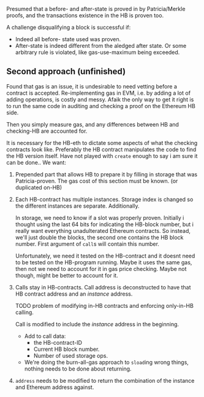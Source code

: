 Presumed that a before- and after-state is proved in by Patricia/Merkle
proofs, and the transactions existence in the HB is proven too.

A challenge disqualifying a block is successful if:
    
* Indeed all before- state used was proven.
* After-state is indeed different from the aledged after state. Or some arbitrary
  rule is violated, like gas-use-maximum being exceeded.

## Second approach (unfinished)
Found that gas is an issue, it is undesirable to need vetting before a contract
is accepted. Re-implementing gas in EVM, i.e. by adding a lot of adding operations,
is costly and messy. Afaik the only way to get it right is to run the same code
in auditing and checking a proof on the Ethereum HB side.

Then you simply measure gas, and any differences between HB and checking-HB are
accounted for.

It is necessary for the HB-eth to dictate some aspects of what the checking
contracts look like. Preferably the HB contract manipulates the code to find the
HB version itself. Have not played with `create` enough to say i am sure it can be
done.. We want: 

1. Prepended part that allows HB to prepare it by filling in storage that was 
   Patricia-proven. The gas cost of this section must be known.
   (or duplicated on-HB)

2. Each HB-contract has multiple instances. Storage index is changed so the
   different instances are separate. Additionally.

   In storage, we need to know if a slot was properly proven. Initially i thought
   using the last 64 bits for indicating the HB-block number, but i really want 
   everything unadulterated Ethereum contracts. So instead, we'll just double 
   the blocks, the second one contains the HB block number. First argument
   of `call`s will contain this number.
   
   Unfortunately, we need it tested on the HB-contract and it doesnt need to be
   tested on the HB-program running. Maybe it uses the same gas, then not we need
   to account for it in gas price checking. Maybe not though, might be better to
   account for it.

3. Calls stay in HB-contracts. Call address is deconstructed to have that HB contract
   address and an *instance* address.
   
   TODO problem of modifying in-HB contracts and enforcing only-in-HB calling.
   
   Call is modified to include the *instance* address in the beginning.
   * Add to call data:
     + the HB-contract-ID
     + Current HB block number.
     + Number of used storage ops.
   * We're doing the burn-all-gas approach to `sload`ing wrong things, nothing
     needs to be done about returning.

4. `address` needs to be modified to return the combination of the instance and
   Ethereum address against.
